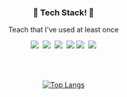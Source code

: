 

<!--
**ahyexng/ahyexng** is a ✨ _special_ ✨ repository because its `README.md` (this file) appears on your GitHub profile.

Here are some ideas to get you started:

- 🔭 I’m currently working on ...
- 🌱 I’m currently learning ...
- 👯 I’m looking to collaborate on ...
- 🤔 I’m looking for help with ...
- 💬 Ask me about ...
- 📫 How to reach me: ...
- 😄 Pronouns: ...
- ⚡ Fun fact: ...
-->


<div align="center">




<h3>📖 Tech Stack! 📖</h3>

<p>Teach that I've used at least once</p>

<p>
<img src="https://img.shields.io/badge/HTML-E34F26?style=flat-square&logo=HTML5&logoColor=white"/>&nbsp 
<img src="https://img.shields.io/badge/CSS3-ffa500?style=flat-square&logo=CSS3&logoColor=white"/>&nbsp 
<img src="https://img.shields.io/badge/Javascript-efd81a?style=flat-square&logo=Javascript&logoColor=white"/>&nbsp 
<img src="https://img.shields.io/badge/Android-3DDC84?style=flat-square&logo=Android&logoColor=white"/>
<img src="https://img.shields.io/badge/Python-3766AB?style=flat-square&logo=Python&logoColor=white"/></a>&nbsp 
<img src="https://img.shields.io/badge/C-A8B9CC?style=flat-square&logo=C&logoColor=white"/></a>
</p> 

<br>
<br>

[![Top Langs](https://github-readme-stats.vercel.app/api/top-langs/?username=ahyexng&layout=compact&title_color=ff69b4)](https://github.com/anuraghazra/github-readme-stats)

</div>
